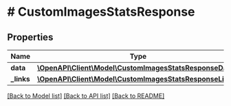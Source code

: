 # # CustomImagesStatsResponse

## Properties

Name | Type | Description | Notes
------------ | ------------- | ------------- | -------------
**data** | [**\OpenAPI\Client\Model\CustomImagesStatsResponseData[]**](CustomImagesStatsResponseData.md) |  |
**_links** | [**\OpenAPI\Client\Model\CustomImagesStatsResponseLinks**](CustomImagesStatsResponseLinks.md) |  |

[[Back to Model list]](../../README.md#models) [[Back to API list]](../../README.md#endpoints) [[Back to README]](../../README.md)
